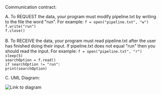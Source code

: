 Communication contract:


A. To REQUEST the data, your program must modify pipeline.txt by writing to the file the word "run". 
    For example: 
        `f = open("pipeline.txt", "w")` <br/>
        `f.write("run")` <br/>
        `f.close()` <br/>
        <br/>
B. To RECEIVE the data, your program must read pipeline.txt after the user has finished doing their input. If pipeline.txt does not equal "run" then you should read the input.
    For example: 
        `f = open("pipeline.txt", "r")` <br/>
        `sleep(5)` <br/>
        `searchOption = f.read()` <br/>
        `if searchOption != "run":` <br/>
            `print(searchOption)` <br/>


C. UML Diagram:

![Link to diagram]((https://ibb.co/S6MVCCk)https://ibb.co/S6MVCCk)
